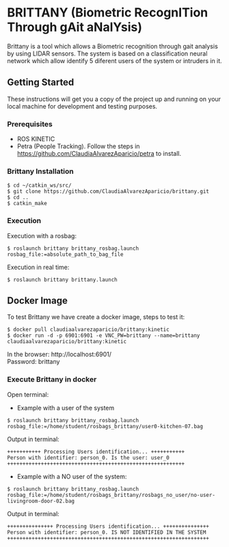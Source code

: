 # BRITTANY (Biometric RecognITion Through gAit aNalYsis)

Brittany is a tool which allows a Biometric recognition through gait analysis by using LIDAR sensors. The system is based on a classification neural network which allow identify 5 diferent users of the system or intruders in it.


## Getting Started

These instructions will get you a copy of the project up and running on your local machine for development and testing purposes.

### Prerequisites

* ROS KINETIC
* Petra (People Tracking). Follow the steps in https://github.com/ClaudiaAlvarezAparicio/petra to install.


### Brittany Installation

```
$ cd ~/catkin_ws/src/  
$ git clone https://github.com/ClaudiaAlvarezAparicio/brittany.git
$ cd ..  
$ catkin_make  
```

### Execution

Execution with a rosbag:

```
$ roslaunch brittany brittany_rosbag.launch rosbag_file:=absolute_path_to_bag_file
```

Execution in real time:

```
$ roslaunch brittany brittany.launch
```

## Docker Image   
To test Brittany we have create a docker image, steps to test it:  
```  
$ docker pull claudiaalvarezaparicio/brittany:kinetic  
$ docker run -d -p 6901:6901 -e VNC_PW=brittany --name=brittany claudiaalvarezaparicio/brittany:kinetic  
```  
In the browser: http://localhost:6901/  
Password: brittany  
  
### Execute Brittany in docker  
Open terminal:   
  
* Example with a user of the system  
```  
$ roslaunch brittany brittany_rosbag.launch rosbag_file:=/home/student/rosbags_brittany/user0-kitchen-07.bag  
```  
Output in terminal:  
```  
+++++++++++ Processing Users identification... +++++++++++  
Person with identifier: person_0. Is the user: user_0  
++++++++++++++++++++++++++++++++++++++++++++++++++++++++++  
```  
* Example with a NO user of the system:  
```  
$ roslaunch brittany brittany_rosbag.launch rosbag_file:=/home/student/rosbags_brittany/rosbags_no_user/no-user-livingroom-door-02.bag  
```  
Output in terminal:  
```  
+++++++++++++++ Processing Users identification... +++++++++++++++  
Person with identifier: person_0. IS NOT IDENTIFIED IN THE SYSTEM  
++++++++++++++++++++++++++++++++++++++++++++++++++++++++++++++++++  
```  
